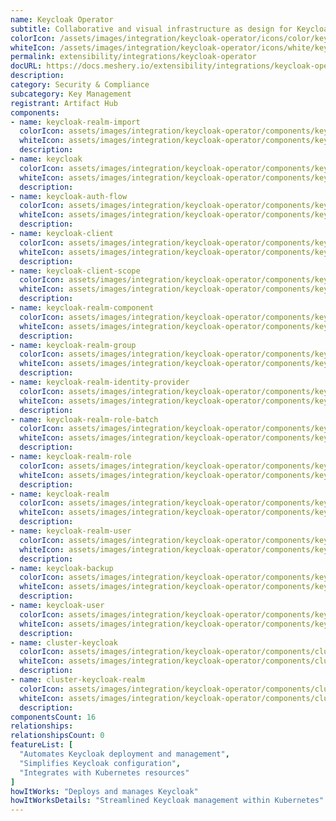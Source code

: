 ```yaml
---
name: Keycloak Operator
subtitle: Collaborative and visual infrastructure as design for Keycloak Operator
colorIcon: /assets/images/integration/keycloak-operator/icons/color/keycloak-operator-color.svg
whiteIcon: /assets/images/integration/keycloak-operator/icons/white/keycloak-operator-white.svg
permalink: extensibility/integrations/keycloak-operator
docURL: https://docs.meshery.io/extensibility/integrations/keycloak-operator
description: 
category: Security & Compliance
subcategory: Key Management
registrant: Artifact Hub
components: 
- name: keycloak-realm-import
  colorIcon: assets/images/integration/keycloak-operator/components/keycloak-realm-import/icons/color/keycloak-realm-import-color.svg
  whiteIcon: assets/images/integration/keycloak-operator/components/keycloak-realm-import/icons/white/keycloak-realm-import-white.svg
  description: 
- name: keycloak
  colorIcon: assets/images/integration/keycloak-operator/components/keycloak/icons/color/keycloak-color.svg
  whiteIcon: assets/images/integration/keycloak-operator/components/keycloak/icons/white/keycloak-white.svg
  description: 
- name: keycloak-auth-flow
  colorIcon: assets/images/integration/keycloak-operator/components/keycloak-auth-flow/icons/color/keycloak-auth-flow-color.svg
  whiteIcon: assets/images/integration/keycloak-operator/components/keycloak-auth-flow/icons/white/keycloak-auth-flow-white.svg
  description: 
- name: keycloak-client
  colorIcon: assets/images/integration/keycloak-operator/components/keycloak-client/icons/color/keycloak-client-color.svg
  whiteIcon: assets/images/integration/keycloak-operator/components/keycloak-client/icons/white/keycloak-client-white.svg
  description: 
- name: keycloak-client-scope
  colorIcon: assets/images/integration/keycloak-operator/components/keycloak-client-scope/icons/color/keycloak-client-scope-color.svg
  whiteIcon: assets/images/integration/keycloak-operator/components/keycloak-client-scope/icons/white/keycloak-client-scope-white.svg
  description: 
- name: keycloak-realm-component
  colorIcon: assets/images/integration/keycloak-operator/components/keycloak-realm-component/icons/color/keycloak-realm-component-color.svg
  whiteIcon: assets/images/integration/keycloak-operator/components/keycloak-realm-component/icons/white/keycloak-realm-component-white.svg
  description: 
- name: keycloak-realm-group
  colorIcon: assets/images/integration/keycloak-operator/components/keycloak-realm-group/icons/color/keycloak-realm-group-color.svg
  whiteIcon: assets/images/integration/keycloak-operator/components/keycloak-realm-group/icons/white/keycloak-realm-group-white.svg
  description: 
- name: keycloak-realm-identity-provider
  colorIcon: assets/images/integration/keycloak-operator/components/keycloak-realm-identity-provider/icons/color/keycloak-realm-identity-provider-color.svg
  whiteIcon: assets/images/integration/keycloak-operator/components/keycloak-realm-identity-provider/icons/white/keycloak-realm-identity-provider-white.svg
  description: 
- name: keycloak-realm-role-batch
  colorIcon: assets/images/integration/keycloak-operator/components/keycloak-realm-role-batch/icons/color/keycloak-realm-role-batch-color.svg
  whiteIcon: assets/images/integration/keycloak-operator/components/keycloak-realm-role-batch/icons/white/keycloak-realm-role-batch-white.svg
  description: 
- name: keycloak-realm-role
  colorIcon: assets/images/integration/keycloak-operator/components/keycloak-realm-role/icons/color/keycloak-realm-role-color.svg
  whiteIcon: assets/images/integration/keycloak-operator/components/keycloak-realm-role/icons/white/keycloak-realm-role-white.svg
  description: 
- name: keycloak-realm
  colorIcon: assets/images/integration/keycloak-operator/components/keycloak-realm/icons/color/keycloak-realm-color.svg
  whiteIcon: assets/images/integration/keycloak-operator/components/keycloak-realm/icons/white/keycloak-realm-white.svg
  description: 
- name: keycloak-realm-user
  colorIcon: assets/images/integration/keycloak-operator/components/keycloak-realm-user/icons/color/keycloak-realm-user-color.svg
  whiteIcon: assets/images/integration/keycloak-operator/components/keycloak-realm-user/icons/white/keycloak-realm-user-white.svg
  description: 
- name: keycloak-backup
  colorIcon: assets/images/integration/keycloak-operator/components/keycloak-backup/icons/color/keycloak-backup-color.svg
  whiteIcon: assets/images/integration/keycloak-operator/components/keycloak-backup/icons/white/keycloak-backup-white.svg
  description: 
- name: keycloak-user
  colorIcon: assets/images/integration/keycloak-operator/components/keycloak-user/icons/color/keycloak-user-color.svg
  whiteIcon: assets/images/integration/keycloak-operator/components/keycloak-user/icons/white/keycloak-user-white.svg
  description: 
- name: cluster-keycloak
  colorIcon: assets/images/integration/keycloak-operator/components/cluster-keycloak/icons/color/cluster-keycloak-color.svg
  whiteIcon: assets/images/integration/keycloak-operator/components/cluster-keycloak/icons/white/cluster-keycloak-white.svg
  description: 
- name: cluster-keycloak-realm
  colorIcon: assets/images/integration/keycloak-operator/components/cluster-keycloak-realm/icons/color/cluster-keycloak-realm-color.svg
  whiteIcon: assets/images/integration/keycloak-operator/components/cluster-keycloak-realm/icons/white/cluster-keycloak-realm-white.svg
  description: 
componentsCount: 16
relationships: 
relationshipsCount: 0
featureList: [
  "Automates Keycloak deployment and management",
  "Simplifies Keycloak configuration",
  "Integrates with Kubernetes resources"
]
howItWorks: "Deploys and manages Keycloak"
howItWorksDetails: "Streamlined Keycloak management within Kubernetes"
---
```

